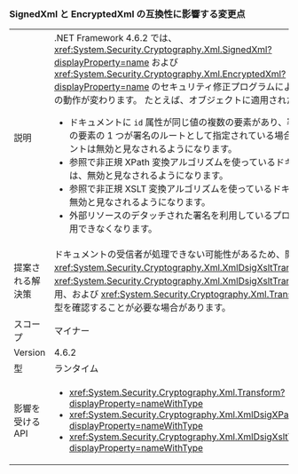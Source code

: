 ### <a name="signedxml-and-encryptedxml-breaking-changes"></a>SignedXml と EncryptedXml の互換性に影響する変更点

|   |   |
|---|---|
|説明|.NET Framework 4.6.2 では、<xref:System.Security.Cryptography.Xml.SignedXml?displayProperty=name> および <xref:System.Security.Cryptography.Xml.EncryptedXml?displayProperty=name> のセキュリティ修正プログラムにより、実行時の動作が変わります。 たとえば、オブジェクトに適用された<ul><li>ドキュメントに <code>id</code> 属性が同じ値の複数の要素があり、署名でそれらの要素の 1 つが署名のルートとして指定されている場合、ドキュメントは無効と見なされるようになります。</li><li>参照で非正規 XPath 変換アルゴリズムを使っているドキュメントは、無効と見なされるようになります。</li><li>参照で非正規 XSLT 変換アルゴリズムを使っているドキュメントは、無効と見なされるようになります。</li><li>外部リソースのデタッチされた署名を利用しているプログラムは、利用できなくなります。</li></ul>|
|提案される解決策|ドキュメントの受信者が処理できない可能性があるため、開発者は <xref:System.Security.Cryptography.Xml.XmlDsigXsltTransform> と <xref:System.Security.Cryptography.Xml.XmlDsigXsltTransform> の使用、および <xref:System.Security.Cryptography.Xml.Transform> の派生型を確認することが必要な場合があります。|
|スコープ|マイナー|
|Version|4.6.2|
|型|ランタイム|
|影響を受ける API|<ul><li><xref:System.Security.Cryptography.Xml.Transform?displayProperty=nameWithType></li><li><xref:System.Security.Cryptography.Xml.XmlDsigXPathTransform?displayProperty=nameWithType></li><li><xref:System.Security.Cryptography.Xml.XmlDsigXsltTransform?displayProperty=nameWithType></li></ul>|

